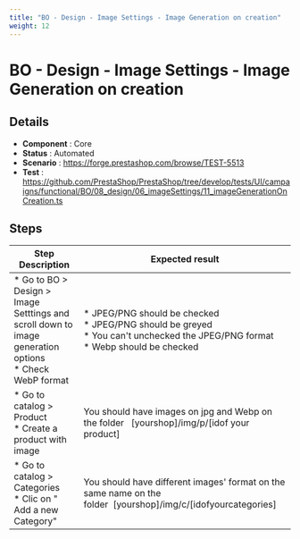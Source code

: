```yaml
---
title: "BO - Design - Image Settings - Image Generation on creation"
weight: 12
---
```


# BO - Design - Image Settings - Image Generation on creation
## Details
* **Component** : Core
* **Status** : Automated
* **Scenario** : https://forge.prestashop.com/browse/TEST-5513
* **Test** : https://github.com/PrestaShop/PrestaShop/tree/develop/tests/UI/campaigns/functional/BO/08_design/06_imageSettings/11_imageGenerationOnCreation.ts

## Steps
| Step Description | Expected result |
| ----- | ----- |
| * Go to BO > Design > Image Setttings and scroll down to image generation options<br> * Check WebP format | * JPEG/PNG should be checked <br> * JPEG/PNG should be greyed <br> * You can't unchecked the JPEG/PNG format<br> * Webp should be checked |
| * Go to catalog > Product<br> * Create a product with image | You should have images on jpg and Webp on the folder   [yourshop]/img/p/[idof your product] |
| * Go to catalog > Categories<br> * Clic on " Add a new Category" | You should have different images' format on the same name on the folder  [yourshop]/img/c/[idofyourcategories] |